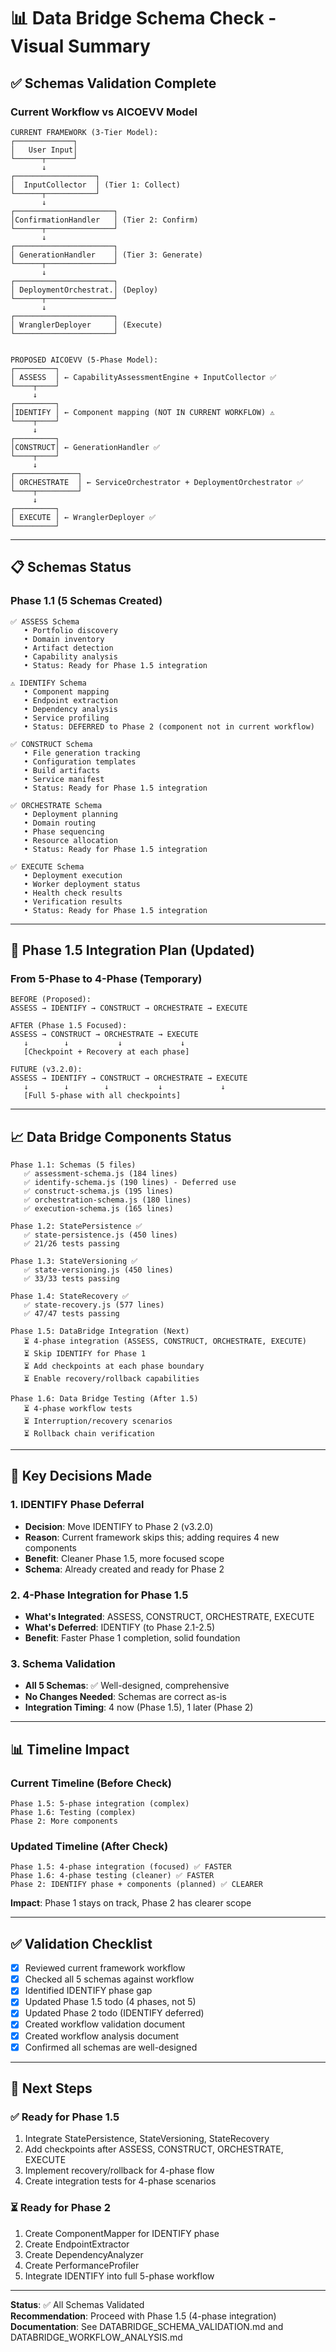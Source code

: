 # 📊 Data Bridge Schema Check - Visual Summary

## ✅ Schemas Validation Complete

### Current Workflow vs AICOEVV Model

```
CURRENT FRAMEWORK (3-Tier Model):
┌─────────────┐
│   User Input│
└──────┬──────┘
       ↓
┌──────────────────┐
│  InputCollector  │ (Tier 1: Collect)
└──────┬───────────┘
       ↓
┌──────────────────────┐
│ConfirmationHandler   │ (Tier 2: Confirm)
└──────┬───────────────┘
       ↓
┌──────────────────────┐
│ GenerationHandler    │ (Tier 3: Generate)
└──────┬───────────────┘
       ↓
┌──────────────────────┐
│ DeploymentOrchestrat.│ (Deploy)
└──────┬───────────────┘
       ↓
┌──────────────────────┐
│ WranglerDeployer     │ (Execute)
└──────────────────────┘


PROPOSED AICOEVV (5-Phase Model):
┌─────────┐
│ ASSESS  │ ← CapabilityAssessmentEngine + InputCollector ✅
└────┬────┘
     ↓
┌─────────┐
│IDENTIFY │ ← Component mapping (NOT IN CURRENT WORKFLOW) ⚠️
└────┬────┘
     ↓
┌─────────┐
│CONSTRUCT│ ← GenerationHandler ✅
└────┬────┘
     ↓
┌──────────────┐
│ ORCHESTRATE  │ ← ServiceOrchestrator + DeploymentOrchestrator ✅
└────┬─────────┘
     ↓
┌─────────┐
│ EXECUTE │ ← WranglerDeployer ✅
└─────────┘
```

---

## 📋 Schemas Status

### Phase 1.1 (5 Schemas Created)

```
✅ ASSESS Schema
   • Portfolio discovery
   • Domain inventory  
   • Artifact detection
   • Capability analysis
   • Status: Ready for Phase 1.5 integration

⚠️ IDENTIFY Schema
   • Component mapping
   • Endpoint extraction
   • Dependency analysis
   • Service profiling
   • Status: DEFERRED to Phase 2 (component not in current workflow)

✅ CONSTRUCT Schema
   • File generation tracking
   • Configuration templates
   • Build artifacts
   • Service manifest
   • Status: Ready for Phase 1.5 integration

✅ ORCHESTRATE Schema
   • Deployment planning
   • Domain routing
   • Phase sequencing
   • Resource allocation
   • Status: Ready for Phase 1.5 integration

✅ EXECUTE Schema
   • Deployment execution
   • Worker deployment status
   • Health check results
   • Verification results
   • Status: Ready for Phase 1.5 integration
```

---

## 🔄 Phase 1.5 Integration Plan (Updated)

### From 5-Phase to 4-Phase (Temporary)

```
BEFORE (Proposed):
ASSESS → IDENTIFY → CONSTRUCT → ORCHESTRATE → EXECUTE

AFTER (Phase 1.5 Focused):
ASSESS → CONSTRUCT → ORCHESTRATE → EXECUTE
   ↓        ↓           ↓             ↓
   [Checkpoint + Recovery at each phase]

FUTURE (v3.2.0):
ASSESS → IDENTIFY → CONSTRUCT → ORCHESTRATE → EXECUTE
   ↓        ↓        ↓           ↓             ↓
   [Full 5-phase with all checkpoints]
```

---

## 📈 Data Bridge Components Status

```
Phase 1.1: Schemas (5 files)
   ✅ assessment-schema.js (184 lines)
   ✅ identify-schema.js (190 lines) - Deferred use
   ✅ construct-schema.js (195 lines)
   ✅ orchestration-schema.js (180 lines)
   ✅ execution-schema.js (165 lines)

Phase 1.2: StatePersistence ✅
   ✅ state-persistence.js (450 lines)
   ✅ 21/26 tests passing

Phase 1.3: StateVersioning ✅
   ✅ state-versioning.js (450 lines)
   ✅ 33/33 tests passing

Phase 1.4: StateRecovery ✅
   ✅ state-recovery.js (577 lines)
   ✅ 47/47 tests passing

Phase 1.5: DataBridge Integration (Next)
   ⏳ 4-phase integration (ASSESS, CONSTRUCT, ORCHESTRATE, EXECUTE)
   ⏳ Skip IDENTIFY for Phase 1
   ⏳ Add checkpoints at each phase boundary
   ⏳ Enable recovery/rollback capabilities

Phase 1.6: Data Bridge Testing (After 1.5)
   ⏳ 4-phase workflow tests
   ⏳ Interruption/recovery scenarios
   ⏳ Rollback chain verification
```

---

## 🎯 Key Decisions Made

### 1. IDENTIFY Phase Deferral
- **Decision**: Move IDENTIFY to Phase 2 (v3.2.0)
- **Reason**: Current framework skips this; adding requires 4 new components
- **Benefit**: Cleaner Phase 1.5, more focused scope
- **Schema**: Already created and ready for Phase 2

### 2. 4-Phase Integration for Phase 1.5
- **What's Integrated**: ASSESS, CONSTRUCT, ORCHESTRATE, EXECUTE
- **What's Deferred**: IDENTIFY (to Phase 2.1-2.5)
- **Benefit**: Faster Phase 1 completion, solid foundation

### 3. Schema Validation
- **All 5 Schemas**: ✅ Well-designed, comprehensive
- **No Changes Needed**: Schemas are correct as-is
- **Integration Timing**: 4 now (Phase 1.5), 1 later (Phase 2)

---

## 📊 Timeline Impact

### Current Timeline (Before Check)
```
Phase 1.5: 5-phase integration (complex)
Phase 1.6: Testing (complex)
Phase 2: More components
```

### Updated Timeline (After Check)
```
Phase 1.5: 4-phase integration (focused) ✅ FASTER
Phase 1.6: 4-phase testing (cleaner) ✅ FASTER
Phase 2: IDENTIFY phase + components (planned) ✅ CLEARER
```

**Impact**: Phase 1 stays on track, Phase 2 has clearer scope

---

## ✅ Validation Checklist

- [x] Reviewed current framework workflow
- [x] Checked all 5 schemas against workflow
- [x] Identified IDENTIFY phase gap
- [x] Updated Phase 1.5 todo (4 phases, not 5)
- [x] Updated Phase 2 todo (IDENTIFY deferred)
- [x] Created workflow validation document
- [x] Created workflow analysis document
- [x] Confirmed all schemas are well-designed

---

## 📝 Next Steps

### ✅ Ready for Phase 1.5
1. Integrate StatePersistence, StateVersioning, StateRecovery
2. Add checkpoints after ASSESS, CONSTRUCT, ORCHESTRATE, EXECUTE
3. Implement recovery/rollback for 4-phase flow
4. Create integration tests for 4-phase scenarios

### ⏳ Ready for Phase 2
1. Create ComponentMapper for IDENTIFY phase
2. Create EndpointExtractor
3. Create DependencyAnalyzer
4. Create PerformanceProfiler
5. Integrate IDENTIFY into full 5-phase workflow

---

**Status**: ✅ All Schemas Validated  
**Recommendation**: Proceed with Phase 1.5 (4-phase integration)  
**Documentation**: See DATABRIDGE_SCHEMA_VALIDATION.md and DATABRIDGE_WORKFLOW_ANALYSIS.md
